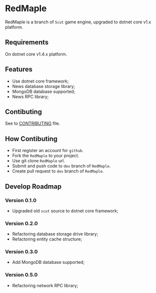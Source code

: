 # RedMaple

RedMaple is a branch of `Scut` game engine, upgraded to dotnet core v1.x platform.

## Requirements

On dotnet core v1.4.x platform.

## Features

* Use dotnet core framework;
* News database storage library;
* MongoDB database supported;
* News RPC library;

## Contibuting

See to [CONTRIBUTING](CONTRIBUTING.md) file.


## How Contibuting

- First register an account for `github`.
- Fork the `RedMaple` to your project.
- Use git clone `RedMaple` url.
- Submit and push code to `dev` branch of `RedMaple`.
- Create pull request to `dev` branch of `RedMaple`.


## Develop Roadmap

### Version 0.1.0 

* Upgraded old `scut` source to dotnet core framework;


### Version 0.2.0 

* Refactoring database storage drive library;
* Refactoring entity cache structure;


### Version 0.3.0 

* Add MongoDB database supported;


### Version 0.5.0 

* Refactoring network RPC library;
